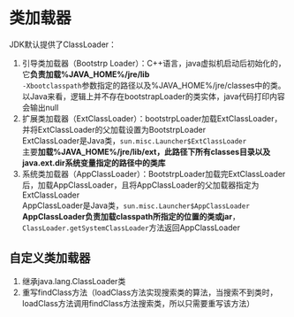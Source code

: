 # 类加载器

JDK默认提供了ClassLoader：
1. 引导类加载器（Bootstrp Loader）：C++语言，java虚拟机启动后初始化的，它**负责加载%JAVA_HOME%/jre/lib**<br>
 `-Xbootclasspath`参数指定的路径以及%JAVA_HOME%/jre/classes中的类。<br>
 以Java来看，逻辑上并不存在bootstrapLoader的类实体，java代码打印内容会输出null
2. 扩展类加载器（ExtClassLoader）：bootstrpLoader加载ExtClassLoader，并将ExtClassLoader的父加载设置为BootstrpLoader<br>
  ExtClassLoader是Java类，`sun.misc.Launcher$ExtClassLoader`<br>
  主要**加载%JAVA_HOME%/jre/lib/ext，此路径下所有classes目录以及java.ext.dir系统变量指定的路径中的类库**
3. 系统类加载器（AppClassLoader）：BootstrpLoader加载完ExtClassLoader后，加载AppClassLoader，且将AppClassLoader的父加载器指定为ExtClassLoader<br>
  AppClassLoader是Java类，`sun.misc.Launcher$AppClassLoader`<br>
  **AppClassLoader负责加载classpath所指定的位置的类或jar**，`ClassLoader.getSystemClassLoader`方法返回AppClassLoader

自定义类加载器
--------------
1. 继承java.lang.ClassLoader类
2. 重写findClass方法（loadClass方法实现搜索类的算法，当搜索不到类时，loadClass方法调用findClass方法搜索类，所以只需要重写该方法）
